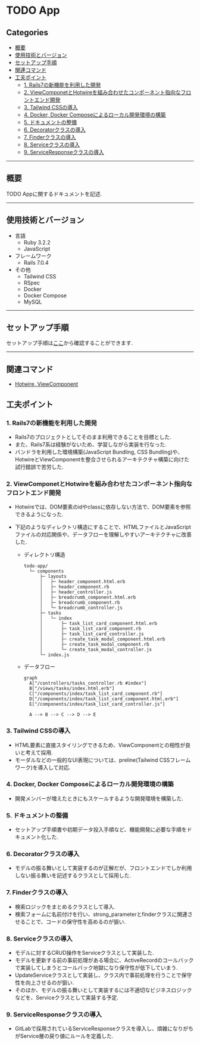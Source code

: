 # TODO App<!-- omit in toc -->

## Categories<!-- omit in toc -->

- [概要](#概要)
- [使用技術とバージョン](#使用技術とバージョン)
- [セットアップ手順](#セットアップ手順)
- [関連コマンド](#関連コマンド)
- [工夫ポイント](#工夫ポイント)
  - [1. Rails7の新機能を利用した開発](#1-rails7の新機能を利用した開発)
  - [2. ViewComponetとHotwireを組み合わせたコンポーネント指向なフロントエンド開発](#2-viewcomponetとhotwireを組み合わせたコンポーネント指向なフロントエンド開発)
  - [3. Tailwind CSSの導入](#3-tailwind-cssの導入)
  - [4. Docker, Docker Composeによるローカル開発環境の構築](#4-docker-docker-composeによるローカル開発環境の構築)
  - [5. ドキュメントの整備](#5-ドキュメントの整備)
  - [6. Decoratorクラスの導入](#6-decoratorクラスの導入)
  - [7. Finderクラスの導入](#7-finderクラスの導入)
  - [8. Serviceクラスの導入](#8-serviceクラスの導入)
  - [9. ServiceResponseクラスの導入](#9-serviceresponseクラスの導入)

---

## 概要

TODO Appに関するドキュメントを記述.

---

## 使用技術とバージョン

- 言語
  - Ruby 3.2.2
  - JavaScript
- フレームワーク
  - Rails 7.0.4
- その他
  - Tailwind CSS
  - RSpec
  - Docker
  - Docker Compose
  - MySQL

---

## セットアップ手順

セットアップ手順は[ここ]('../../doc/install/index.md)から確認することができます.

---

## 関連コマンド

- [Hotwire, ViewComponent]('../../doc/hotwire/index.md)

## 工夫ポイント

### 1. Rails7の新機能を利用した開発

- Rails7のプロジェクトとしてそのまま利用できることを目標とした.
- また、Rails7系は経験がないため、学習しながら実装を行なった.
- バンドラを利用した環境構築(JavaScript Bundling, CSS Bundling)や、HotwireとViewComponentを整合させられるアーキテクチャ構築に向けた試行錯誤で苦労した.

### 2. ViewComponetとHotwireを組み合わせたコンポーネント指向なフロントエンド開発

- Hotwireでは、DOM要素のidやclassに依存しない方法で、DOM要素を参照できるようになった.
- 下記のようなディレクトリ構造にすることで、HTMLファイルとJavaScriptファイルの対応関係や、データフローを理解しやすいアーキテクチャに改善した.

  - ディレクトリ構造

    ```shell
    todo-app/
      └─ components
          ├─ layouts
          │   ├─ header_component.html.erb
          │   ├─ header_component.rb
          │   ├─ header_controller.js
          │   ├─ breadcrumb_component.html.erb
          │   ├─ breadcrumb_component.rb
          │   └─ breadcrumb_controller.js
          ├─ tasks
          │   └─ index
          │       ├─ task_list_card_component.html.erb
          │       ├─ task_list_card_component.rb
          │       ├─ task_list_card_controller.js
          │       ├─ create_task_modal_component.html.erb
          │       ├─ create_task_modal_component.rb
          │       └─ create_task_modal_controller.js
          └─ index.js
    ```

  - データフロー

    ```mermaid
    graph
      A["/controllers/tasks_controller.rb #index"]
      B["/views/tasks/index.html.erb"]
      C["/components/index/task_list_card_component.rb"]
      D["/components/index/task_list_card_component.html.erb"]
      E["/components/index/task_list_card_controller.js"]

      A --> B --> C --> D --> E
    ```

### 3. Tailwind CSSの導入

- HTML要素に直接スタイリングできるため、ViewComponentとの相性が良いと考えて採用.
- モーダルなどの一般的なUI表現については、preline(Tailwind CSSフレームワーク)を導入して対応.

### 4. Docker, Docker Composeによるローカル開発環境の構築

- 開発メンバーが増えたときにもスケールするような開発環境を構築した.

### 5. ドキュメントの整備

- セットアップ手順書や初期データ投入手順など、機能開発に必要な手順をドキュメント化した.

### 6. Decoratorクラスの導入

- モデルの振る舞いとして実装するのが正解だが、フロントエンドでしか利用しない振る舞いを記述するクラスとして採用した.

### 7. Finderクラスの導入

- 検索ロジックをまとめるクラスとして導入.
- 検索フォームに名前付けを行い、strong_parameterとfinderクラスに関連させることで、コードの保守性を高めるのが狙い.

### 8. Serviceクラスの導入

- モデルに対するCRUD操作をServiceクラスとして実装した.
- モデルを更新する前の事前処理がある場合に、ActiveRecordのコールバックで実装してしまうとコールバック地獄になり保守性が低下していまう.
- UpdateServiceクラスとして実装し、クラス内で事前処理を行うことで保守性を向上させるのが狙い.
- そのほか、モデルの振る舞いとして実装するには不適切なビジネスロジックなどを、Serviceクラスとして実装する予定.

### 9. ServiceResponseクラスの導入

- GitLabで採用されているServiceResponseクラスを導入し、煩雑になりがちがService層の戻り値にルールを定義した.
